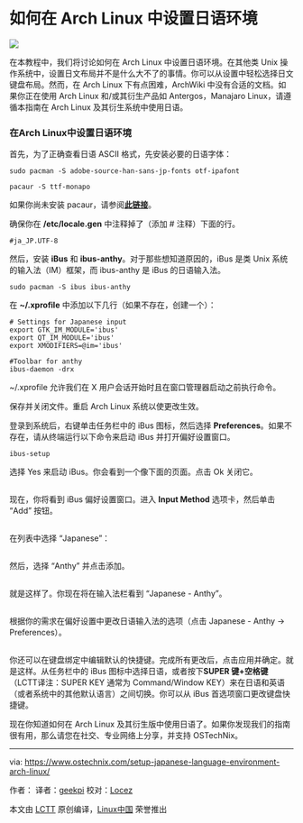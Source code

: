 如何在 Arch Linux 中设置日语环境
======

![](https://www.ostechnix.com/wp-content/uploads/2017/11/Setup-Japanese-Language-Environment-In-Arch-Linux-720x340.jpg)

在本教程中，我们将讨论如何在 Arch Linux 中设置日语环境。在其他类 Unix 操作系统中，设置日文布局并不是什么大不了的事情。你可以从设置中轻松选择日文键盘布局。然而，在 Arch Linux 下有点困难，ArchWiki 中没有合适的文档。如果你正在使用 Arch Linux 和/或其衍生产品如 Antergos，Manajaro Linux，请遵循本指南在 Arch Linux 及其衍生系统中使用日语。

### 在Arch Linux中设置日语环境

首先，为了正确查看日语 ASCII 格式，先安装必要的日语字体：
```
sudo pacman -S adobe-source-han-sans-jp-fonts otf-ipafont
```
```
pacaur -S ttf-monapo
```

如果你尚未安装 pacaur，请参阅[**此链接**][1]。

确保你在 **/etc/locale.gen** 中注释掉了（添加 # 注释）下面的行。
```
#ja_JP.UTF-8
```

然后，安装 **iBus** 和 **ibus-anthy**。对于那些想知道原因的，iBus 是类 Unix 系统的输入法（IM）框架，而 ibus-anthy 是 iBus 的日语输入法。
```
sudo pacman -S ibus ibus-anthy
```

在 **~/.xprofile** 中添加以下几行（如果不存在，创建一个）：
```
# Settings for Japanese input
export GTK_IM_MODULE='ibus'
export QT_IM_MODULE='ibus'
export XMODIFIERS=@im='ibus'

#Toolbar for anthy
ibus-daemon -drx
```

~/.xprofile 允许我们在 X 用户会话开始时且在窗口管理器启动之前执行命令。


保存并关闭文件。重启 Arch Linux 系统以使更改生效。

登录到系统后，右键单击任务栏中的 iBus 图标，然后选择 **Preferences**。如果不存在，请从终端运行以下命令来启动 iBus 并打开偏好设置窗口。
```
ibus-setup
```

选择 Yes 来启动 iBus。你会看到一个像下面的页面。点击 Ok 关闭它。

[![][2]][3]

现在，你将看到 iBus 偏好设置窗口。进入 **Input Method** 选项卡，然后单击 “Add” 按钮。

[![][2]][4]

在列表中选择 “Japanese”：

[![][2]][5]

然后，选择 “Anthy” 并点击添加。

[![][2]][6]

就是这样了。你现在将在输入法栏看到 “Japanese - Anthy”。

[![][2]][7]

根据你的需求在偏好设置中更改日语输入法的选项（点击 Japanese - Anthy -> Preferences）。

[![][2]][8]

你还可以在键盘绑定中编辑默认的快捷键。完成所有更改后，点击应用并确定。就是这样。从任务栏中的 iBus 图标中选择日语，或者按下**SUPER 键+空格键**（LCTT译注：SUPER KEY 通常为 Command/Window KEY）来在日语和英语（或者系统中的其他默认语言）之间切换。你可以从 iBus 首选项窗口更改键盘快捷键。

现在你知道如何在 Arch Linux 及其衍生版中使用日语了。如果你发现我们的指南很有用，那么请您在社交、专业网络上分享，并支持 OSTechNix。



--------------------------------------------------------------------------------

via: https://www.ostechnix.com/setup-japanese-language-environment-arch-linux/

作者：[][a]
译者：[geekpi](https://github.com/geekpi)
校对：[Locez](https://github.com/locez)

本文由 [LCTT](https://github.com/LCTT/TranslateProject) 原创编译，[Linux中国](https://linux.cn/) 荣誉推出

[a]:https://www.ostechnix.com
[1]:https://www.ostechnix.com/install-pacaur-arch-linux/
[2]:data:image/gif;base64,R0lGODlhAQABAIAAAAAAAP///yH5BAEAAAAALAAAAAABAAEAAAIBRAA7
[3]:http://www.ostechnix.com/wp-content/uploads/2017/11/ibus.png ()
[4]:http://www.ostechnix.com/wp-content/uploads/2017/11/iBus-preferences.png ()
[5]:http://www.ostechnix.com/wp-content/uploads/2017/11/Choose-Japanese.png ()
[6]:http://www.ostechnix.com/wp-content/uploads/2017/11/Japanese-Anthy.png ()
[7]:http://www.ostechnix.com/wp-content/uploads/2017/11/iBus-preferences-1.png ()
[8]:http://www.ostechnix.com/wp-content/uploads/2017/11/ibus-anthy.png ()
